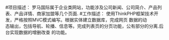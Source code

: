 #项目描述：
罗马国际属于企业类网站，功能涉及公司新闻、公司简介、产品列表、产品详情、商家加盟等几个页面.
#工作描述：
使用ThinkPHP框架技术开发，严格按照MVC模式编写。根据实体建立数据库，完成网页	数据的动   
态输出，包括导航、轮播、信息等。完成列表页的分页功能，公有部分的分离.后台实现数据的增删改查 
的功能。
